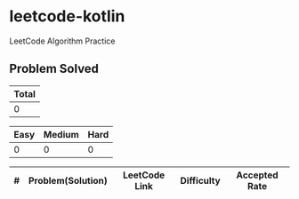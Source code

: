 # leetcode-kotlin
LeetCode Algorithm Practice

## Problem Solved
Total |
------------- |
0 |

Easy | Medium | Hard
------------- | ------------- | -------------
0 | 0 | 0

\# | Problem(Solution) | LeetCode Link | Difficulty | Accepted Rate
------------- | ------------- | ------------- | ------------- | -------------
